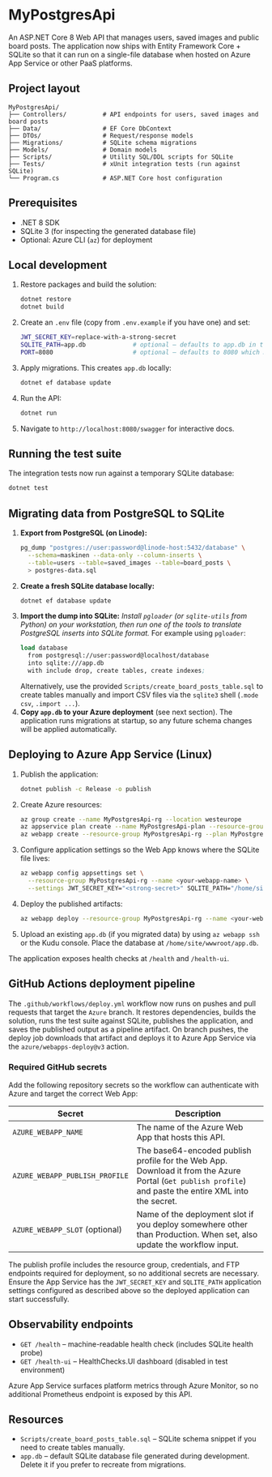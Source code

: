 # MyPostgresApi

An ASP.NET Core 8 Web API that manages users, saved images and public board posts. The
application now ships with Entity Framework Core + SQLite so that it can run on a
single-file database when hosted on Azure App Service or other PaaS platforms.

## Project layout

```
MyPostgresApi/
├── Controllers/          # API endpoints for users, saved images and board posts
├── Data/                 # EF Core DbContext
├── DTOs/                 # Request/response models
├── Migrations/           # SQLite schema migrations
├── Models/               # Domain models
├── Scripts/              # Utility SQL/DDL scripts for SQLite
├── Tests/                # xUnit integration tests (run against SQLite)
└── Program.cs            # ASP.NET Core host configuration
```

## Prerequisites

* .NET 8 SDK
* SQLite 3 (for inspecting the generated database file)
* Optional: Azure CLI (`az`) for deployment

## Local development

1. Restore packages and build the solution:
   ```bash
   dotnet restore
   dotnet build
   ```
2. Create an `.env` file (copy from `.env.example` if you have one) and set:
   ```bash
   JWT_SECRET_KEY=replace-with-a-strong-secret
   SQLITE_PATH=app.db             # optional – defaults to app.db in the project root
   PORT=8080                      # optional – defaults to 8080 which matches Azure App Service Linux
   ```
3. Apply migrations. This creates `app.db` locally:
   ```bash
   dotnet ef database update
   ```
4. Run the API:
   ```bash
   dotnet run
   ```
5. Navigate to `http://localhost:8080/swagger` for interactive docs.

## Running the test suite

The integration tests now run against a temporary SQLite database:

```bash
dotnet test
```

## Migrating data from PostgreSQL to SQLite

1. **Export from PostgreSQL (on Linode):**
   ```bash
   pg_dump "postgres://user:password@linode-host:5432/database" \
     --schema=maskinen --data-only --column-inserts \
     --table=users --table=saved_images --table=board_posts \
     > postgres-data.sql
   ```
2. **Create a fresh SQLite database locally:**
   ```bash
   dotnet ef database update
   ```
3. **Import the dump into SQLite:**
   *Install `pgloader` (or `sqlite-utils` from Python) on your workstation, then run one
   of the tools to translate PostgreSQL inserts into SQLite format.* For example using
   `pgloader`:
   ```lisp
   load database
     from postgresql://user:password@localhost/database
     into sqlite:///app.db
     with include drop, create tables, create indexes;
   ```
   Alternatively, use the provided `Scripts/create_board_posts_table.sql` to create tables
   manually and import CSV files via the `sqlite3` shell (`.mode csv`, `.import ...`).
4. **Copy `app.db` to your Azure deployment** (see next section). The application runs
   migrations at startup, so any future schema changes will be applied automatically.

## Deploying to Azure App Service (Linux)

1. Publish the application:
   ```bash
   dotnet publish -c Release -o publish
   ```
2. Create Azure resources:
   ```bash
   az group create --name MyPostgresApi-rg --location westeurope
   az appservice plan create --name MyPostgresApi-plan --resource-group MyPostgresApi-rg --sku B1 --is-linux
   az webapp create --resource-group MyPostgresApi-rg --plan MyPostgresApi-plan --name <your-webapp-name> --runtime "DOTNET:8.0"
   ```
3. Configure application settings so the Web App knows where the SQLite file lives:
   ```bash
   az webapp config appsettings set \
     --resource-group MyPostgresApi-rg --name <your-webapp-name> \
     --settings JWT_SECRET_KEY="<strong-secret>" SQLITE_PATH="/home/site/wwwroot/app.db"
   ```
4. Deploy the published artifacts:
   ```bash
   az webapp deploy --resource-group MyPostgresApi-rg --name <your-webapp-name> --src-path publish
   ```
5. Upload an existing `app.db` (if you migrated data) by using `az webapp ssh` or the
   Kudu console. Place the database at `/home/site/wwwroot/app.db`.

The application exposes health checks at `/health` and `/health-ui`.

## GitHub Actions deployment pipeline

The `.github/workflows/deploy.yml` workflow now runs on pushes and pull requests that
target the `Azure` branch. It restores dependencies, builds the solution, runs the test
suite against SQLite, publishes the application, and saves the published output as a
pipeline artifact. On branch pushes, the deploy job downloads that artifact and deploys
it to Azure App Service via the `azure/webapps-deploy@v3` action.

### Required GitHub secrets

Add the following repository secrets so the workflow can authenticate with Azure and
target the correct Web App:

| Secret | Description |
| ------ | ----------- |
| `AZURE_WEBAPP_NAME` | The name of the Azure Web App that hosts this API. |
| `AZURE_WEBAPP_PUBLISH_PROFILE` | The base64-encoded publish profile for the Web App. Download it from the Azure Portal (`Get publish profile`) and paste the entire XML into the secret. |
| `AZURE_WEBAPP_SLOT` (optional) | Name of the deployment slot if you deploy somewhere other than Production. When set, also update the workflow input. |

The publish profile includes the resource group, credentials, and FTP endpoints required
for deployment, so no additional secrets are necessary. Ensure the App Service has the
`JWT_SECRET_KEY` and `SQLITE_PATH` application settings configured as described above so
the deployed application can start successfully.

## Observability endpoints

* `GET /health` – machine-readable health check (includes SQLite health probe)
* `GET /health-ui` – HealthChecks.UI dashboard (disabled in test environment)

Azure App Service surfaces platform metrics through Azure Monitor, so no additional
Prometheus endpoint is exposed by this API.

## Resources

* `Scripts/create_board_posts_table.sql` – SQLite schema snippet if you need to create
  tables manually.
* `app.db` – default SQLite database file generated during development. Delete it if you
  prefer to recreate from migrations.
